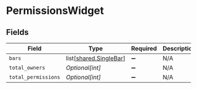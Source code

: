 # PermissionsWidget


## Fields

| Field                                                          | Type                                                           | Required                                                       | Description                                                    |
| -------------------------------------------------------------- | -------------------------------------------------------------- | -------------------------------------------------------------- | -------------------------------------------------------------- |
| `bars`                                                         | list[[shared.SingleBar](undefined/models/shared/singlebar.md)] | :heavy_minus_sign:                                             | N/A                                                            |
| `total_owners`                                                 | *Optional[int]*                                                | :heavy_minus_sign:                                             | N/A                                                            |
| `total_permissions`                                            | *Optional[int]*                                                | :heavy_minus_sign:                                             | N/A                                                            |
